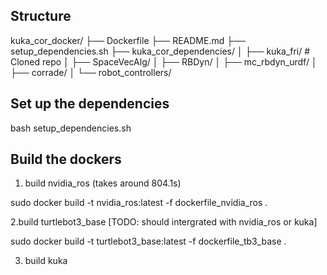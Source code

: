
## Structure

kuka_cor_docker/
├── Dockerfile
├── README.md
├── setup_dependencies.sh
├── kuka_cor_dependencies/
│   ├── kuka_fri/                # Cloned repo
│   ├── SpaceVecAlg/
│   ├── RBDyn/
│   ├── mc_rbdyn_urdf/
│   ├── corrade/
│   └── robot_controllers/


## Set up the dependencies

bash setup_dependencies.sh


## Build the dockers

1. build nvidia_ros (takes around 804.1s)

sudo docker build -t nvidia_ros:latest -f dockerfile_nvidia_ros .

2.build turtlebot3_base [TODO: should intergrated with nvidia_ros or kuka]

sudo docker build -t turtlebot3_base:latest -f dockerfile_tb3_base .

3. build kuka

